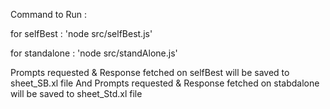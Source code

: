 Command to Run : 
  
  for selfBest : 'node src/selfBest.js'
  
  for standalone : 'node src/standAlone.js'


Prompts requested & Response fetched on selfBest will be saved to sheet_SB.xl file
And Prompts requested & Response fetched on stabdalone will be saved to sheet_Std.xl file
